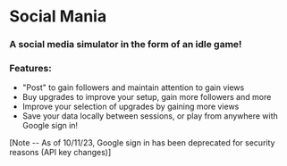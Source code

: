 # Social Mania
### A social media simulator in the form of an idle game!

### Features:
* "Post" to gain followers and maintain attention to gain views
* Buy upgrades to improve your setup, gain more followers and more
* Improve your selection of upgrades by gaining more views
* Save your data locally between sessions, or play from anywhere with Google sign in!

[Note -- As of 10/11/23, Google sign in has been deprecated for security reasons (API key changes)]
